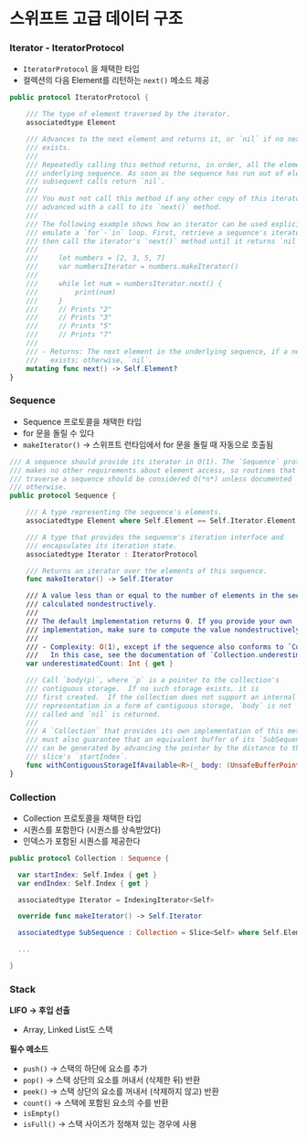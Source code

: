 # 스위프트 고급 데이터 구조

### Iterator - IteratorProtocol

- `IteratorProtocol` 을 채택한 타입
- 컬렉션의 다음 Element를 리턴하는 `next()` 메소드 제공

```swift
public protocol IteratorProtocol {

    /// The type of element traversed by the iterator.
    associatedtype Element

    /// Advances to the next element and returns it, or `nil` if no next element
    /// exists.
    ///
    /// Repeatedly calling this method returns, in order, all the elements of the
    /// underlying sequence. As soon as the sequence has run out of elements, all
    /// subsequent calls return `nil`.
    ///
    /// You must not call this method if any other copy of this iterator has been
    /// advanced with a call to its `next()` method.
    ///
    /// The following example shows how an iterator can be used explicitly to
    /// emulate a `for`-`in` loop. First, retrieve a sequence's iterator, and
    /// then call the iterator's `next()` method until it returns `nil`.
    ///
    ///     let numbers = [2, 3, 5, 7]
    ///     var numbersIterator = numbers.makeIterator()
    ///
    ///     while let num = numbersIterator.next() {
    ///         print(num)
    ///     }
    ///     // Prints "2"
    ///     // Prints "3"
    ///     // Prints "5"
    ///     // Prints "7"
    ///
    /// - Returns: The next element in the underlying sequence, if a next element
    ///   exists; otherwise, `nil`.
    mutating func next() -> Self.Element?
}
```

### Sequence

- Sequence 프로토콜을 채택한 타입
- for 문을 돌릴 수 있다
- `makeIterator()` → 스위프트 런타임에서 for 문을 돌릴 때 자동으로 호출됨

```swift
/// A sequence should provide its iterator in O(1). The `Sequence` protocol
/// makes no other requirements about element access, so routines that
/// traverse a sequence should be considered O(*n*) unless documented
/// otherwise.
public protocol Sequence {

    /// A type representing the sequence's elements.
    associatedtype Element where Self.Element == Self.Iterator.Element

    /// A type that provides the sequence's iteration interface and
    /// encapsulates its iteration state.
    associatedtype Iterator : IteratorProtocol

    /// Returns an iterator over the elements of this sequence.
    func makeIterator() -> Self.Iterator

    /// A value less than or equal to the number of elements in the sequence,
    /// calculated nondestructively.
    ///
    /// The default implementation returns 0. If you provide your own
    /// implementation, make sure to compute the value nondestructively.
    ///
    /// - Complexity: O(1), except if the sequence also conforms to `Collection`.
    ///   In this case, see the documentation of `Collection.underestimatedCount`.
    var underestimatedCount: Int { get }

    /// Call `body(p)`, where `p` is a pointer to the collection's
    /// contiguous storage.  If no such storage exists, it is
    /// first created.  If the collection does not support an internal
    /// representation in a form of contiguous storage, `body` is not
    /// called and `nil` is returned.
    ///
    /// A `Collection` that provides its own implementation of this method
    /// must also guarantee that an equivalent buffer of its `SubSequence` 
    /// can be generated by advancing the pointer by the distance to the
    /// slice's `startIndex`.
    func withContiguousStorageIfAvailable<R>(_ body: (UnsafeBufferPointer<Self.Element>) throws -> R) rethrows -> R?
}
```

### Collection

- Collection 프로토콜을 채택한 타입
- 시퀀스를 포함한다 (시퀀스를 상속받았다)
- 인덱스가 포함된 시퀀스를 제공한다

```swift
public protocol Collection : Sequence {

  var startIndex: Self.Index { get }
  var endIndex: Self.Index { get }

  associatedtype Iterator = IndexingIterator<Self>

  override func makeIterator() -> Self.Iterator

  associatedtype SubSequence : Collection = Slice<Self> where Self.Element == Self.SubSequence.Element, Self.SubSequence == Self.SubSequence.SubSequence

  ...

}
```

### Stack

**LIFO <Last in first out> → 후입 선출**

- Array, Linked List도 스택

**필수 메소드**

- `push()` → 스택의 하단에 요소를 추가
- `pop()` → 스택 상단의 요소를 꺼내서 (삭제한 뒤) 반환
- `peek()` → 스택 상단의 요소를 꺼내서 (삭제하지 않고) 반환
- `count()` → 스택에 포함된 요소의 수를 반환
- `isEmpty()`
- `isFull()` → 스택 사이즈가 정해져 있는 경우에 사용
